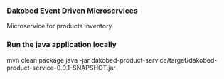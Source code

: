 ### Dakobed Event Driven Microservices

Microservice for products inventory

### Run the java application locally
mvn clean package
java -jar dakobed-product-service/target/dakobed-product-service-0.0.1-SNAPSHOT.jar 



